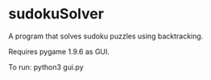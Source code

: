 # sudokuSolver
A program that solves sudoku puzzles using backtracking.

Requires pygame 1.9.6 as GUI.

To run: python3 gui.py
